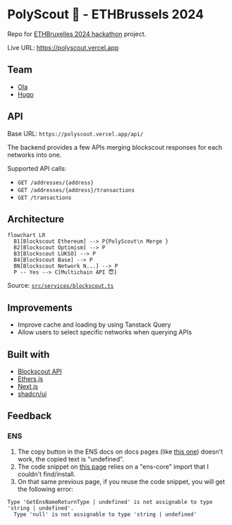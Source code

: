 # PolyScout 🔗 - ETHBrussels 2024

Repo for [ETHBruxelles 2024 hackathon](https://ethglobal.com/events/brussels) project.

Live URL: <https://polyscout.vercel.app>

## Team

- [Ola](https://github.com/omaliszewska)
- [Hugo](https://github.com/Hugoo)

## API

Base URL: `https://polyscout.vercel.app/api/`

The backend provides a few APIs merging blockscout responses for each networks into one.

Supported API calls:

- `GET /addresses/{address}`
- `GET /addresses/{address}/transactions`
- `GET /transactions`

## Architecture

```mermaid
flowchart LR
  B1[Blockscout Ethereum] --> P{PolyScout\n Merge }
  B2[Blockscout Optimism] --> P
  B3[Blockscout LUKSO] --> P
  B4[Blockscout Base] --> P
  BN[Blockscout Network N...] --> P
  P -- Yes --> C[Multichain API 😇]
```

Source: [`src/services/blockscout.ts`](./src/services/blockscout.ts)

## Improvements

- Improve cache and loading by using Tanstack Query
- Allow users to select specific networks when querying APIs

## Built with

- [Blockscout API](https://docs.blockscout.com/for-users/api)
- [Ethers.js](https://docs.ethers.org/v6/)
- [Next.js](https://nextjs.org/)
- [shadcn/ui](https://ui.shadcn.com/)

## Feedback

### ENS

1. The copy button in the ENS docs on docs pages (like [this one](https://docs.ens.domains/web/quickstart)) doesn't work, the copied text is "undefined".
2. The code snippet on [this page](https://docs.ens.domains/web/quickstart) relies on a "ens-core" import that I couldn't find/install.
3. On that same previous page, if you reuse the code snippet, you will get the following error:

```
Type 'GetEnsNameReturnType | undefined' is not assignable to type 'string | undefined'.
  Type 'null' is not assignable to type 'string | undefined'
```
